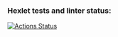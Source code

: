 ### Hexlet tests and linter status:
[![Actions Status](https://github.com/OlgaKruzh/java-project-61/workflows/hexlet-check/badge.svg)](https://github.com/OlgaKruzh/java-project-61/actions)